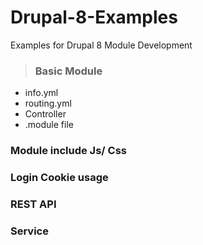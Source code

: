 # Drupal-8-Examples

  Examples for Drupal 8 Module Development
 
> ### Basic Module
<ul>
  <li>info.yml</li>
  <li>routing.yml</li>
  <li>Controller</li>
  <li>.module file</li>
</ul>

### Module include Js/ Css

### Login Cookie usage

### REST API

### Service
